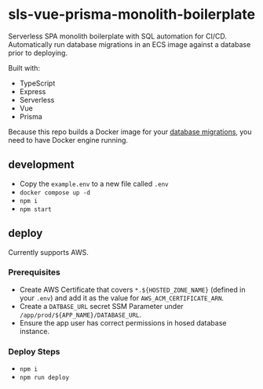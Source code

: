 # sls-vue-prisma-monolith-boilerplate
Serverless SPA monolith boilerplate with SQL automation for CI/CD. Automatically run database migrations in an ECS image against a database prior to deploying.

Built with:
* TypeScript
* Express
* Serverless
* Vue
* Prisma

Because this repo builds a Docker image for your [database migrations](https://www.prisma.io/docs/orm/prisma-migrate), you need to have Docker engine running.

## development
* Copy the `example.env` to a new file called `.env`
* `docker compose up -d`
* `npm i`
* `npm start`

## deploy
Currently supports AWS.

### Prerequisites
* Create AWS Certificate that covers `*.${HOSTED_ZONE_NAME}` (defined in your `.env`) and add it as the value for `AWS_ACM_CERTIFICATE_ARN`.
* Create a `DATBASE_URL` secret SSM Parameter under `/app/prod/${APP_NAME}/DATABASE_URL`.
* Ensure the app user has correct permissions in hosed database instance.

### Deploy Steps
* `npm i`
* `npm run deploy`
